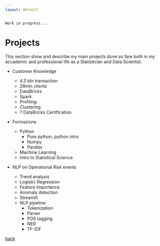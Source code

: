 ```yaml
---
layout: default
---
```


```
Work in progress...
```

# Projects

This section show and describe my main projects done so fare both in my accademic and professional life as a Statistician and Data Scientist.

* Customer Knowledge
    * 4.5 bln transaction
    * 28mln clients
    * DataBricks
    * Spark
    * Profiling
    * Clustering
    * ? DataBricks Certification

* Formazione
    * Python
        * Pure python, python intro
        * Numpy
        * Pandas
    * Machine Learning
    * Intro to Statistical Science

* NLP on Operational Risk events
    * Trend analysis
    * Logistic Regression
    * Feature Importance
    * Anomaly detection
    * Streamlit
    * NLP pipeline:
        * Tokenization
        * Parser
        * POS tagging
        * NER
        * TF-IDF



[back](../)